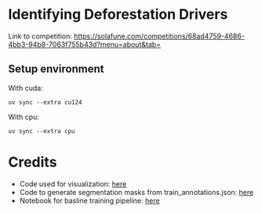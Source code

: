 # Identifying Deforestation Drivers

Link to competition: https://solafune.com/competitions/68ad4759-4686-4bb3-94b8-7063f755b43d?menu=about&tab=


## Setup environment

With cuda:

`uv sync --extra cu124`

With cpu:

`uv sync --extra cpu`


# Credits

- Code used for visualization: [here](https://solafune.com/competitions/68ad4759-4686-4bb3-94b8-7063f755b43d?menu=discussion&tab=&topicId=d689d4a8-a939-4f0e-87bb-273707e8263f&page=1)
- Code to generate segmentation masks from train_annotations.json: [here](https://solafune.com/competitions/68ad4759-4686-4bb3-94b8-7063f755b43d?menu=discussion&tab=&topicId=efe1aec6-0050-4214-ae77-9e17f56cddfd&page=1)
- Notebook for basline training pipeline: [here](https://github.com/motokimura/solafune_deforestation_baseline)
